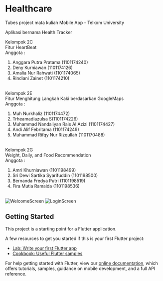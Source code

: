 # Healthcare

Tubes project mata kuliah Mobile App - Telkom University

Aplikasi bernama Health Tracker

Kelompok 2C<br>
Fitur HeartBeat<br>
Anggota :<br>
1. Anggara Putra Pratama  (1101174240)<br>
2. Deny Kurniawan         (1101174126)<br>
3. Amalia Nur Rahwati     (1101174065)<br>
4. Rindiani Zainet        (1101174210)<br><br>

Kelompok 2E<br>
Fitur Menghitung Langkah Kaki berdasarkan GoogleMaps<br>
Anggota :<br>
1. Muh Nurkhaliz	  (1101174472)<br>
2. Trheamadiazulsa S(1101174226)<br>
3. Muhammad Nandaliyan Rais Al Azizi	(1101174427)<br>
4. Andi Alif Febritama		(1101174249)<br>
5. Muhammad Rifqy Nur Rizqullah	(1101170488)<br><br>


Kelompok 2G<br>
Weight, Daily, and Food Recommendation<br>
Anggota :<br>
1. Amri Khurniawan  (1101198499)<br>
2. Sri Dewi Sartika Syarifuddin (1101198500)<br>
3. Bernanda Fredya Putri     (1101198519)<br>
4. Fira Mutia Ramaida       (1101198536)<br><br>

![WelcomeScreen](welcome_screen.png)  ![LoginScreen](login_screen.png)


## Getting Started

This project is a starting point for a Flutter application.

A few resources to get you started if this is your first Flutter project:

- [Lab: Write your first Flutter app](https://flutter.dev/docs/get-started/codelab)
- [Cookbook: Useful Flutter samples](https://flutter.dev/docs/cookbook)

For help getting started with Flutter, view our
[online documentation](https://flutter.dev/docs), which offers tutorials,
samples, guidance on mobile development, and a full API reference.
